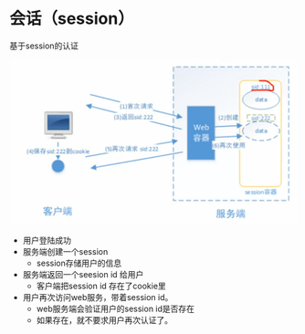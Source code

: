 # 会话（session）

基于session的认证

![](../.gitbook/assets/image%20%28277%29.png)

* 用户登陆成功
* 服务端创建一个session
  * session存储用户的信息
* 服务端返回一个seesion id 给用户
  * 客户端把session id 存在了cookie里
* 用户再次访问web服务，带着session id。
  * web服务端会验证用户的session id是否存在
  * 如果存在，就不要求用户再次认证了。

